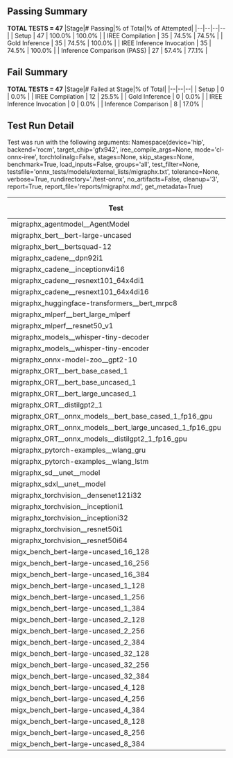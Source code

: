 ## Passing Summary

**TOTAL TESTS = 47**
|Stage|# Passing|% of Total|% of Attempted|
|--|--|--|--|
| Setup | 47 | 100.0% | 100.0% |
| IREE Compilation | 35 | 74.5% | 74.5% |
| Gold Inference | 35 | 74.5% | 100.0% |
| IREE Inference Invocation | 35 | 74.5% | 100.0% |
| Inference Comparison (PASS) | 27 | 57.4% | 77.1% |
## Fail Summary

**TOTAL TESTS = 47**
|Stage|# Failed at Stage|% of Total|
|--|--|--|
| Setup | 0 | 0.0% |
| IREE Compilation | 12 | 25.5% |
| Gold Inference | 0 | 0.0% |
| IREE Inference Invocation | 0 | 0.0% |
| Inference Comparison | 8 | 17.0% |
## Test Run Detail
Test was run with the following arguments:
Namespace(device='hip', backend='rocm', target_chip='gfx942', iree_compile_args=None, mode='cl-onnx-iree', torchtolinalg=False, stages=None, skip_stages=None, benchmark=True, load_inputs=False, groups='all', test_filter=None, testsfile='onnx_tests/models/external_lists/migraphx.txt', tolerance=None, verbose=True, rundirectory='./test-onnx', no_artifacts=False, cleanup='3', report=True, report_file='reports/migraphx.md', get_metadata=True)

| Test | Exit Status | Mean Benchmark Time (ms) | Notes |
|--|--|--|--|
| migraphx_agentmodel__AgentModel | Numerics | 2.5561221752199197 | |
| migraphx_bert__bert-large-uncased | PASS | 19.218647036524043 | |
| migraphx_bert__bertsquad-12 | compilation | None | |
| migraphx_cadene__dpn92i1 | compilation | None | |
| migraphx_cadene__inceptionv4i16 | compilation | None | |
| migraphx_cadene__resnext101_64x4di1 | compilation | None | |
| migraphx_cadene__resnext101_64x4di16 | compilation | None | |
| migraphx_huggingface-transformers__bert_mrpc8 | PASS | 7.478312594922381 | |
| migraphx_mlperf__bert_large_mlperf | Numerics | 41.778212899748134 | |
| migraphx_mlperf__resnet50_v1 | PASS | 4.905949822007348 | |
| migraphx_models__whisper-tiny-decoder | PASS | 55.411050759721554 | |
| migraphx_models__whisper-tiny-encoder | Numerics | 54.521961606841415 | |
| migraphx_onnx-model-zoo__gpt2-10 | compilation | None | |
| migraphx_ORT__bert_base_cased_1 | PASS | 134.2379800703687 | |
| migraphx_ORT__bert_base_uncased_1 | PASS | 116.01756899229561 | |
| migraphx_ORT__bert_large_uncased_1 | PASS | 478.01836017364013 | |
| migraphx_ORT__distilgpt2_1 | PASS | 61.36206704347084 | |
| migraphx_ORT__onnx_models__bert_base_cased_1_fp16_gpu | Numerics | 63.74748345732576 | |
| migraphx_ORT__onnx_models__bert_large_uncased_1_fp16_gpu | Numerics | 268.0215400048635 | |
| migraphx_ORT__onnx_models__distilgpt2_1_fp16_gpu | Numerics | 35.819847778960444 | |
| migraphx_pytorch-examples__wlang_gru | PASS | 17.589489362642976 | |
| migraphx_pytorch-examples__wlang_lstm | PASS | 7.3744782414657735 | |
| migraphx_sd__unet__model | import_model | None | |
| migraphx_sdxl__unet__model | import_model | None | |
| migraphx_torchvision__densenet121i32 | compilation | None | |
| migraphx_torchvision__inceptioni1 | PASS | 5.342695857592237 | |
| migraphx_torchvision__inceptioni32 | compilation | None | |
| migraphx_torchvision__resnet50i1 | compilation | None | |
| migraphx_torchvision__resnet50i64 | compilation | None | |
| migx_bench_bert-large-uncased_16_128 | PASS | 31.780156782284994 | |
| migx_bench_bert-large-uncased_16_256 | PASS | 53.968719079887535 | |
| migx_bench_bert-large-uncased_16_384 | Numerics | 70.05276690082003 | |
| migx_bench_bert-large-uncased_1_128 | PASS | 12.093401243397409 | |
| migx_bench_bert-large-uncased_1_256 | PASS | 12.462726759803289 | |
| migx_bench_bert-large-uncased_1_384 | PASS | 19.17664344310415 | |
| migx_bench_bert-large-uncased_2_128 | PASS | 12.750466746122884 | |
| migx_bench_bert-large-uncased_2_256 | PASS | 13.552860050903968 | |
| migx_bench_bert-large-uncased_2_384 | PASS | 21.2478607397931 | |
| migx_bench_bert-large-uncased_32_128 | PASS | 66.40278005789061 | |
| migx_bench_bert-large-uncased_32_256 | PASS | 98.71943362079384 | |
| migx_bench_bert-large-uncased_32_384 | Numerics | 139.47214226160818 | |
| migx_bench_bert-large-uncased_4_128 | PASS | 14.399580977822268 | |
| migx_bench_bert-large-uncased_4_256 | PASS | 16.60696308529221 | |
| migx_bench_bert-large-uncased_4_384 | PASS | 25.739813701358884 | |
| migx_bench_bert-large-uncased_8_128 | PASS | 19.100008882175256 | |
| migx_bench_bert-large-uncased_8_256 | PASS | 26.56092410864032 | |
| migx_bench_bert-large-uncased_8_384 | PASS | 39.32721265031162 | |
